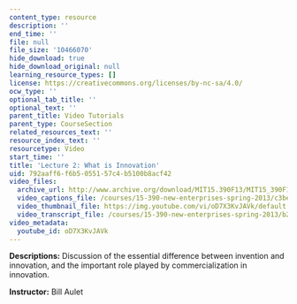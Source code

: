 ```yaml
---
content_type: resource
description: ''
end_time: ''
file: null
file_size: '10466070'
hide_download: true
hide_download_original: null
learning_resource_types: []
license: https://creativecommons.org/licenses/by-nc-sa/4.0/
ocw_type: ''
optional_tab_title: ''
optional_text: ''
parent_title: Video Tutorials
parent_type: CourseSection
related_resources_text: ''
resource_index_text: ''
resourcetype: Video
start_time: ''
title: 'Lecture 2: What is Innovation'
uid: 792aaff6-f6b5-0551-57c4-b5100b8acf42
video_files:
  archive_url: http://www.archive.org/download/MIT15.390F13/MIT15_390F13_lec02_300k.mp4
  video_captions_file: /courses/15-390-new-enterprises-spring-2013/c3be11c283905f2bb471b553e4418ac1_oD7X3KvJAVk.vtt
  video_thumbnail_file: https://img.youtube.com/vi/oD7X3KvJAVk/default.jpg
  video_transcript_file: /courses/15-390-new-enterprises-spring-2013/b2d693b9495708b3e0d1f7209810630e_oD7X3KvJAVk.pdf
video_metadata:
  youtube_id: oD7X3KvJAVk
---
```


**Descriptions:** Discussion of the essential difference between invention and innovation, and the important role played by commercialization in innovation.

**Instructor:** Bill Aulet

